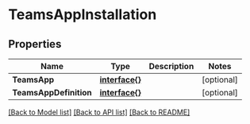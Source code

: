 # TeamsAppInstallation

## Properties

Name | Type | Description | Notes
------------ | ------------- | ------------- | -------------
**TeamsApp** | [**interface{}**](.md) |  | [optional] 
**TeamsAppDefinition** | [**interface{}**](.md) |  | [optional] 

[[Back to Model list]](../README.md#documentation-for-models) [[Back to API list]](../README.md#documentation-for-api-endpoints) [[Back to README]](../README.md)


